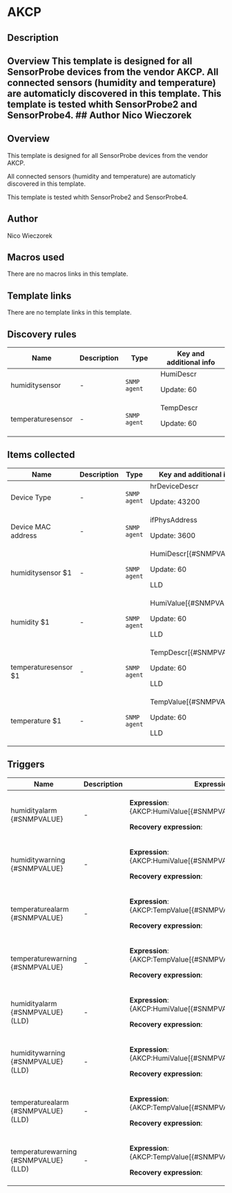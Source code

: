 # AKCP

## Description

## Overview This template is designed for all SensorProbe devices from the vendor AKCP. All connected sensors (humidity and temperature) are automaticly discovered in this template. This template is tested whith SensorProbe2 and SensorProbe4. ## Author Nico Wieczorek 

## Overview

This template is designed for all SensorProbe devices from the vendor AKCP.


All connected sensors (humidity and temperature) are automaticly discovered in this template.


This template is tested whith SensorProbe2 and SensorProbe4.



## Author

Nico Wieczorek

## Macros used

There are no macros links in this template.

## Template links

There are no template links in this template.

## Discovery rules

|Name|Description|Type|Key and additional info|
|----|-----------|----|----|
|humiditysensor|<p>-</p>|`SNMP agent`|HumiDescr<p>Update: 60</p>|
|temperaturesensor|<p>-</p>|`SNMP agent`|TempDescr<p>Update: 60</p>|
## Items collected

|Name|Description|Type|Key and additional info|
|----|-----------|----|----|
|Device Type|<p>-</p>|`SNMP agent`|hrDeviceDescr<p>Update: 43200</p>|
|Device MAC address|<p>-</p>|`SNMP agent`|ifPhysAddress<p>Update: 3600</p>|
|humiditysensor $1|<p>-</p>|`SNMP agent`|HumiDescr[{#SNMPVALUE}]<p>Update: 60</p><p>LLD</p>|
|humidity $1|<p>-</p>|`SNMP agent`|HumiValue[{#SNMPVALUE}]<p>Update: 60</p><p>LLD</p>|
|temperaturesensor $1|<p>-</p>|`SNMP agent`|TempDescr[{#SNMPVALUE}]<p>Update: 60</p><p>LLD</p>|
|temperature $1|<p>-</p>|`SNMP agent`|TempValue[{#SNMPVALUE}]<p>Update: 60</p><p>LLD</p>|
## Triggers

|Name|Description|Expression|Priority|
|----|-----------|----------|--------|
|humidityalarm {#SNMPVALUE}|<p>-</p>|<p>**Expression**: {AKCP:HumiValue[{#SNMPVALUE}].last(,300)}>85</p><p>**Recovery expression**: </p>|disaster|
|humiditywarning {#SNMPVALUE}|<p>-</p>|<p>**Expression**: {AKCP:HumiValue[{#SNMPVALUE}].last(,300)}>75</p><p>**Recovery expression**: </p>|warning|
|temperaturealarm {#SNMPVALUE}|<p>-</p>|<p>**Expression**: {AKCP:TempValue[{#SNMPVALUE}].last(,300)}>40</p><p>**Recovery expression**: </p>|disaster|
|temperaturewarning {#SNMPVALUE}|<p>-</p>|<p>**Expression**: {AKCP:TempValue[{#SNMPVALUE}].last(,300)}>30</p><p>**Recovery expression**: </p>|warning|
|humidityalarm {#SNMPVALUE} (LLD)|<p>-</p>|<p>**Expression**: {AKCP:HumiValue[{#SNMPVALUE}].last(,300)}>85</p><p>**Recovery expression**: </p>|disaster|
|humiditywarning {#SNMPVALUE} (LLD)|<p>-</p>|<p>**Expression**: {AKCP:HumiValue[{#SNMPVALUE}].last(,300)}>75</p><p>**Recovery expression**: </p>|warning|
|temperaturealarm {#SNMPVALUE} (LLD)|<p>-</p>|<p>**Expression**: {AKCP:TempValue[{#SNMPVALUE}].last(,300)}>40</p><p>**Recovery expression**: </p>|disaster|
|temperaturewarning {#SNMPVALUE} (LLD)|<p>-</p>|<p>**Expression**: {AKCP:TempValue[{#SNMPVALUE}].last(,300)}>30</p><p>**Recovery expression**: </p>|warning|
